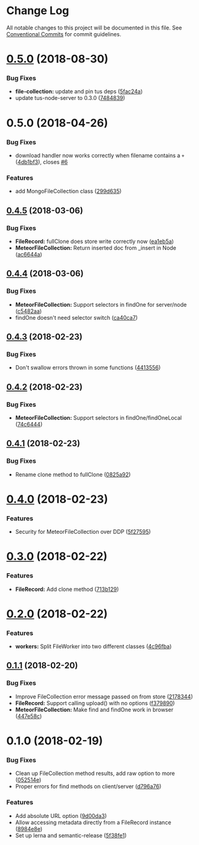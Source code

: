 # Change Log

All notable changes to this project will be documented in this file.
See [Conventional Commits](https://conventionalcommits.org) for commit guidelines.

<a name="0.5.0"></a>
# [0.5.0](https://github.com/reactioncommerce/reaction-file-collections/compare/@reactioncommerce/file-collections@0.4.5...@reactioncommerce/file-collections@0.5.0) (2018-08-30)


### Bug Fixes

* **file-collection:** update and pin tus deps ([5fac24a](https://github.com/reactioncommerce/reaction-file-collections/commit/5fac24a))
* update tus-node-server to 0.3.0 ([7484839](https://github.com/reactioncommerce/reaction-file-collections/commit/7484839))



<a name="0.5.0"></a>
# 0.5.0 (2018-04-26)


### Bug Fixes

* download handler now works correctly when filename contains a `+` ([4db1bf3](https://github.com/reactioncommerce/reaction-file-collections/commit/4db1bf3)), closes [#6](https://github.com/reactioncommerce/reaction-file-collections/issues/6)


### Features

* add MongoFileCollection class ([299d635](https://github.com/reactioncommerce/reaction-file-collections/commit/299d635))




<a name="0.4.5"></a>
## [0.4.5](https://github.com/reactioncommerce/reaction-file-collections/compare/@reactioncommerce/file-collections@0.4.4...@reactioncommerce/file-collections@0.4.5) (2018-03-06)


### Bug Fixes

* **FileRecord:** fullClone does store write correctly now ([ea1eb5a](https://github.com/reactioncommerce/reaction-file-collections/commit/ea1eb5a))
* **MeteorFileCollection:** Return inserted doc from _insert in Node ([ac6644a](https://github.com/reactioncommerce/reaction-file-collections/commit/ac6644a))




<a name="0.4.4"></a>
## [0.4.4](https://github.com/reactioncommerce/reaction-file-collections/compare/@reactioncommerce/file-collections@0.4.3...@reactioncommerce/file-collections@0.4.4) (2018-03-06)


### Bug Fixes

* **MeteorFileCollection:** Support selectors in findOne for server/node ([c5482aa](https://github.com/reactioncommerce/reaction-file-collections/commit/c5482aa))
* findOne doesn't need selector switch ([ca40ca7](https://github.com/reactioncommerce/reaction-file-collections/commit/ca40ca7))




<a name="0.4.3"></a>
## [0.4.3](https://github.com/reactioncommerce/reaction-file-collections/compare/@reactioncommerce/file-collections@0.4.2...@reactioncommerce/file-collections@0.4.3) (2018-02-23)


### Bug Fixes

* Don't swallow errors thrown in some functions ([4413556](https://github.com/reactioncommerce/reaction-file-collections/commit/4413556))




<a name="0.4.2"></a>
## [0.4.2](https://github.com/reactioncommerce/reaction-file-collections/compare/@reactioncommerce/file-collections@0.4.1...@reactioncommerce/file-collections@0.4.2) (2018-02-23)


### Bug Fixes

* **MeteorFileCollection:** Support selectors in findOne/findOneLocal ([74c6444](https://github.com/reactioncommerce/reaction-file-collections/commit/74c6444))




<a name="0.4.1"></a>
## [0.4.1](https://github.com/reactioncommerce/reaction-file-collections/compare/@reactioncommerce/file-collections@0.4.0...@reactioncommerce/file-collections@0.4.1) (2018-02-23)


### Bug Fixes

* Rename clone method to fullClone ([0825a92](https://github.com/reactioncommerce/reaction-file-collections/commit/0825a92))




<a name="0.4.0"></a>
# [0.4.0](https://github.com/reactioncommerce/reaction-file-collections/compare/@reactioncommerce/file-collections@0.3.0...@reactioncommerce/file-collections@0.4.0) (2018-02-23)


### Features

* Security for MeteorFileCollection over DDP ([5f27595](https://github.com/reactioncommerce/reaction-file-collections/commit/5f27595))




<a name="0.3.0"></a>
# [0.3.0](https://github.com/reactioncommerce/reaction-file-collections/compare/@reactioncommerce/file-collections@0.2.0...@reactioncommerce/file-collections@0.3.0) (2018-02-22)


### Features

* **FileRecord:** Add clone method ([713b129](https://github.com/reactioncommerce/reaction-file-collections/commit/713b129))




<a name="0.2.0"></a>
# [0.2.0](https://github.com/reactioncommerce/reaction-file-collections/compare/@reactioncommerce/file-collections@0.1.1...@reactioncommerce/file-collections@0.2.0) (2018-02-22)


### Features

* **workers:** Split FileWorker into two different classes ([4c96fba](https://github.com/reactioncommerce/reaction-file-collections/commit/4c96fba))




<a name="0.1.1"></a>
## [0.1.1](https://github.com/reactioncommerce/reaction-file-collections/compare/@reactioncommerce/file-collections@0.1.0...@reactioncommerce/file-collections@0.1.1) (2018-02-20)


### Bug Fixes

* Improve FileCollection error message passed on from store ([2178344](https://github.com/reactioncommerce/reaction-file-collections/commit/2178344))
* **FileRecord:** Support calling upload() with no options ([f379890](https://github.com/reactioncommerce/reaction-file-collections/commit/f379890))
* **MeteorFileCollection:** Make find and findOne work in browser ([447e58c](https://github.com/reactioncommerce/reaction-file-collections/commit/447e58c))




<a name="0.1.0"></a>
# 0.1.0 (2018-02-19)


### Bug Fixes

* Clean up FileCollection method results, add raw option to more ([052514e](https://github.com/reactioncommerce/reaction-file-collections/commit/052514e))
* Proper errors for find methods on client/server ([d796a76](https://github.com/reactioncommerce/reaction-file-collections/commit/d796a76))


### Features

* Add absolute URL option ([9d00da3](https://github.com/reactioncommerce/reaction-file-collections/commit/9d00da3))
* Allow accessing metadata directly from a FileRecord instance ([8984e8e](https://github.com/reactioncommerce/reaction-file-collections/commit/8984e8e))
* Set up lerna and semantic-release ([5f38fe1](https://github.com/reactioncommerce/reaction-file-collections/commit/5f38fe1))
